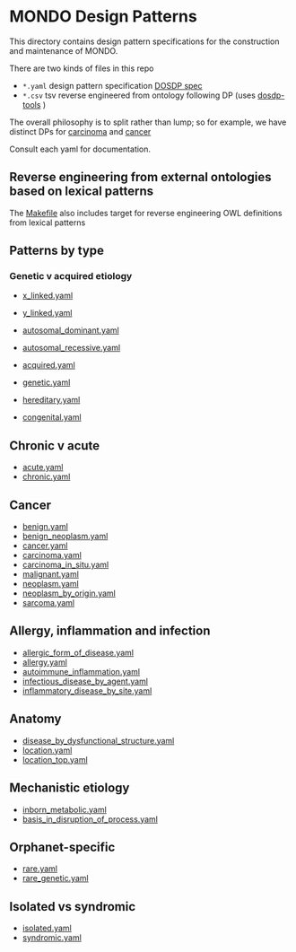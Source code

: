# MONDO Design Patterns

This directory contains design pattern specifications for the construction and maintenance of MONDO. 

There are two kinds of files in this repo

 * `*.yaml` design pattern specification [DOSDP spec](https://github.com/dosumis/dead_simple_owl_design_patterns)
 * `*.csv` tsv reverse engineered from ontology following DP (uses [dosdp-tools](https://github.com/INCATools/dosdp-tools) )

The overall philosophy is to split rather than lump; so for example, we have distinct DPs for [carcinoma](carcinoma.yaml) and [cancer](cancer.yaml)

Consult each yaml for documentation.

## Reverse engineering from external ontologies based on lexical patterns

The [Makefile](Makefile) also includes target for reverse engineering OWL definitions from lexical patterns

## Patterns by type

### Genetic v acquired etiology

 * [x_linked.yaml](x_linked.yaml)
 * [y_linked.yaml](y_linked.yaml)
 * [autosomal_dominant.yaml](autosomal_dominant.yaml)
 * [autosomal_recessive.yaml](autosomal_recessive.yaml)

 * [acquired.yaml](acquired.yaml)
 * [genetic.yaml](genetic.yaml)
 * [hereditary.yaml](hereditary.yaml)
 * [congenital.yaml](congenital.yaml)

## Chronic v acute

 * [acute.yaml](acute.yaml)
 * [chronic.yaml](chronic.yaml)

## Cancer

 * [benign.yaml](benign.yaml)
 * [benign_neoplasm.yaml](benign_neoplasm.yaml)
 * [cancer.yaml](cancer.yaml)
 * [carcinoma.yaml](carcinoma.yaml)
 * [carcinoma_in_situ.yaml](carcinoma_in_situ.yaml)
 * [malignant.yaml](malignant.yaml)
 * [neoplasm.yaml](neoplasm.yaml)
 * [neoplasm_by_origin.yaml](neoplasm_by_origin.yaml)
 * [sarcoma.yaml](sarcoma.yaml)


## Allergy, inflammation and infection

 * [allergic_form_of_disease.yaml](allergic_form_of_disease.yaml)
 * [allergy.yaml](allergy.yaml)
 * [autoimmune_inflammation.yaml](autoimmune_inflammation.yaml)
 * [infectious_disease_by_agent.yaml](infectious_disease_by_agent.yaml)
 * [inflammatory_disease_by_site.yaml](inflammatory_disease_by_site.yaml)

## Anatomy

 * [disease_by_dysfunctional_structure.yaml](disease_by_dysfunctional_structure.yaml)
 * [location.yaml](location.yaml)
 * [location_top.yaml](location_top.yaml)

## Mechanistic etiology

 * [inborn_metabolic.yaml](inborn_metabolic.yaml)
 * [basis_in_disruption_of_process.yaml](basis_in_disruption_of_process.yaml)

## Orphanet-specific

 * [rare.yaml](rare.yaml)
 * [rare_genetic.yaml](rare_genetic.yaml)

## Isolated vs syndromic

 * [isolated.yaml](isolated.yaml)
 * [syndromic.yaml](syndromic.yaml)
